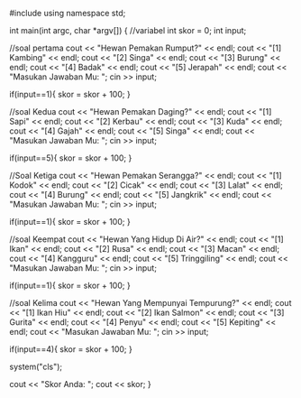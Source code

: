 #include <iostream>
using namespace std;

int main(int argc, char *argv[])
{
//variabel
int skor = 0;
int input;

//soal pertama
cout << "Hewan Pemakan Rumput?" << endl;
cout << "[1] Kambing" << endl;
cout << "[2] Singa" << endl;
cout << "[3] Burung" << endl;
cout << "[4] Badak" << endl;
cout << "[5] Jerapah" << endl;
cout << "Masukan Jawaban Mu: ";
cin >> input;

if(input==1){
  skor = skor + 100;
  }

//soal Kedua
cout << "Hewan Pemakan Daging?" << endl;
cout << "[1] Sapi" << endl;
cout << "[2] Kerbau" << endl;
cout << "[3] Kuda" << endl;
cout << "[4] Gajah" << endl;
cout << "[5] Singa" << endl;
cout << "Masukan Jawaban Mu: ";
cin >> input;

if(input==5){
  skor = skor + 100;
  }

//Soal Ketiga
cout << "Hewan Pemakan Serangga?" << endl;
cout << "[1] Kodok" << endl;
cout << "[2] Cicak" << endl;
cout << "[3] Lalat" << endl;
cout << "[4] Burung" << endl;
cout << "[5] Jangkrik" << endl;
cout << "Masukan Jawaban Mu: ";
cin >> input;

if(input==1){
  skor = skor + 100;
  }

//soal Keempat
cout << "Hewan Yang Hidup Di Air?" << endl;
cout << "[1] Ikan" << endl;
cout << "[2] Rusa" << endl;
cout << "[3] Macan" << endl;
cout << "[4] Kangguru" << endl;
cout << "[5] Tringgiling" << endl;
cout << "Masukan Jawaban Mu: ";
cin >> input;

if(input==1){
  skor = skor + 100;
  }

//soal Kelima
cout << "Hewan Yang Mempunyai Tempurung?" << endl;
cout << "[1] Ikan Hiu" << endl;
cout << "[2] Ikan Salmon" << endl;
cout << "[3] Gurita" << endl;
cout << "[4] Penyu" << endl;
cout << "[5] Kepiting" << endl;
cout << "Masukan Jawaban Mu: ";
cin >> input;

if(input==4){
  skor = skor + 100;
  }

system("cls");

cout << "Skor Anda: ";
cout << skor;
}
